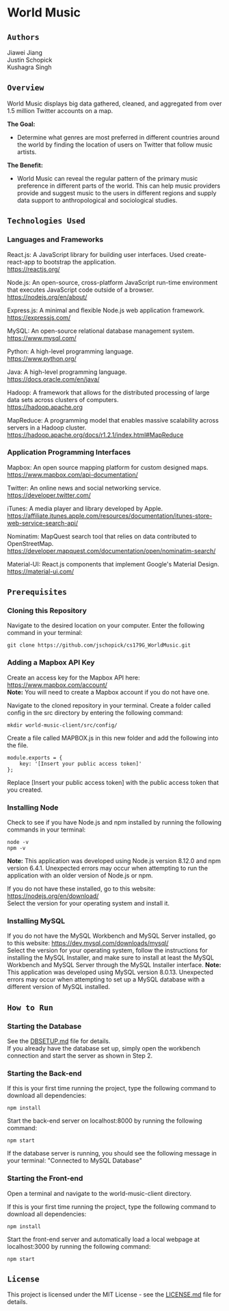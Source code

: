 # **World Music**

## `Authors`

Jiawei Jiang </br>
Justin Schopick </br>
Kushagra Singh

## `Overview`

World Music displays big data gathered, cleaned, and aggregated from over 1.5 million Twitter accounts on a map.

**The Goal:**
* Determine what genres are most preferred in different countries around the world by finding the location of users on Twitter that follow music artists.

**The Benefit:**
* World Music can reveal the regular pattern of the primary music preference in different parts of the world. This can help music providers provide and suggest music to the users in different regions and supply data support to anthropological and sociological studies.

## `Technologies Used`

### **Languages and Frameworks**

React.js: A JavaScript library for building user interfaces. Used create-react-app to bootstrap the application. </br> https://reactjs.org/

Node.js: An open-source, cross-platform JavaScript run-time environment that executes JavaScript code outside of a browser. </br> https://nodejs.org/en/about/

Express.js: A minimal and flexible Node.js web application framework. </br>
https://expressjs.com/

MySQL: An open-source relational database management system. </br> https://www.mysql.com/

Python: A high-level programming language. </br> https://www.python.org/

Java: A high-level programming language. </br> https://docs.oracle.com/en/java/

Hadoop: A framework that allows for the distributed processing of large data sets across clusters of computers. </br> https://hadoop.apache.org

MapReduce: A programming model that enables massive scalability across servers in a Hadoop cluster. </br> https://hadoop.apache.org/docs/r1.2.1/index.html#MapReduce

### **Application Programming Interfaces**

Mapbox: An open source mapping platform for custom designed maps. </br> https://www.mapbox.com/api-documentation/

Twitter: An online news and social networking service. </br> https://developer.twitter.com/

iTunes: A media player and library developed by Apple. </br> https://affiliate.itunes.apple.com/resources/documentation/itunes-store-web-service-search-api/

Nominatim: MapQuest search tool that relies on data contributed to OpenStreetMap. </br> https://developer.mapquest.com/documentation/open/nominatim-search/

Material-UI: React.js components that implement Google's Material Design. </br> https://material-ui.com/

## `Prerequisites`

### Cloning this Repository

Navigate to the desired location on your computer. Enter the following command in your terminal:
```
git clone https://github.com/jschopick/cs179G_WorldMusic.git
```

### Adding a Mapbox API Key

Create an access key for the Mapbox API here: https://www.mapbox.com/account/ <br>
**Note:** You will need to create a Mapbox account if you do not have one.

Navigate to the cloned repository in your terminal. Create a folder called config in the src directory by entering the following command:
```
mkdir world-music-client/src/config/
```
Create a file called MAPBOX.js in this new folder and add the following into the file.
```
module.exports = {
    key: '[Insert your public access token]'
};
```
Replace [Insert your public access token] with the public access token that you created.

### Installing Node

Check to see if you have Node.js and npm installed by running the following commands in your terminal:
```
node -v
npm -v
```
**Note:** This application was developed using Node.js version 8.12.0 and npm version 6.4.1. Unexpected errors may occur when attempting to run the application with an older version of Node.js or npm.

If you do not have these installed, go to this website: https://nodejs.org/en/download/<br>
Select the version for your operating system and install it.

### Installing MySQL

If you do not have the MySQL Workbench and MySQL Server installed, go to this website:
https://dev.mysql.com/downloads/mysql/ </br>
Select the version for your operating system, follow the instructions for installing the MySQL Installer, and make sure to install at least the MySQL Workbench and MySQL Server through the MySQL Installer interface.
**Note:** This application was developed using MySQL version 8.0.13. Unexpected errors may occur when attempting to set up a MySQL database with a different version of MySQL installed.

## `How to Run`

### Starting the Database

See the [DBSETUP.md](world-music-api/DBSETUP.md) file for details. </br>
If you already have the database set up, simply open the workbench connection and start the server as shown in Step 2.

### Starting the Back-end

If this is your first time running the project, type the following command to download all dependencies:
```
npm install
```
Start the back-end server on localhost:8000 by running the following command:
```
npm start
```
If the database server is running, you should see the following message in your terminal: "Connected to MySQL Database"

### Starting the Front-end

Open a terminal and navigate to the world-music-client directory.

If this is your first time running the project, type the following command to download all dependencies:
```
npm install
```
Start the front-end server and automatically load a local webpage at localhost:3000 by running the following command:
```
npm start
```

## `License`

This project is licensed under the MIT License - see the [LICENSE.md](LICENSE.md) file for details.